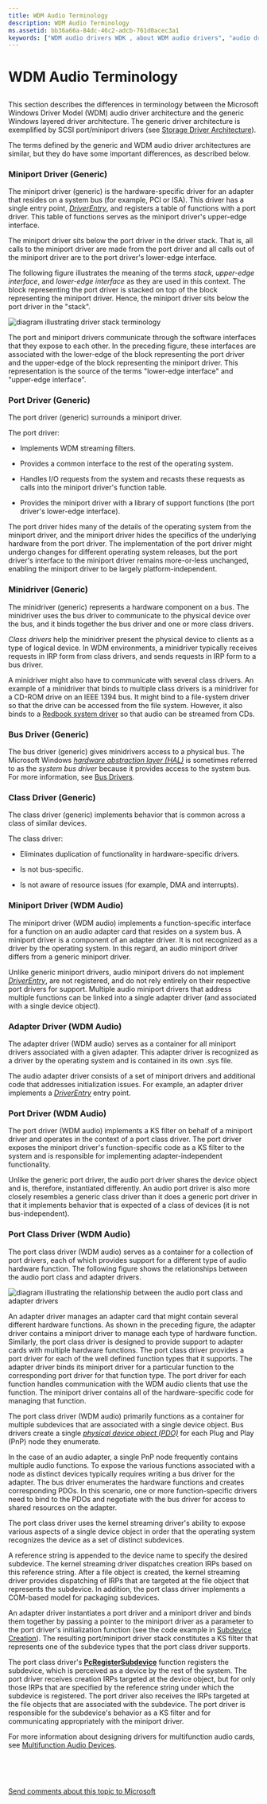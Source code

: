 ```yaml
---
title: WDM Audio Terminology
description: WDM Audio Terminology
ms.assetid: bb36a66a-84dc-46c2-adcb-761d0acec3a1
keywords: ["WDM audio drivers WDK , about WDM audio drivers", "audio drivers WDK , about audio drivers", "generic driver architecture WDK audio", "miniport drivers WDK audio , generic vs. WDM audio", "port drivers WDK audio , generic vs. WDM audio", "minidrivers WDK audio", "bus drivers WDK audio", "adapter drivers WDK audio", "class drivers WDK audio", "upper-edge interfaces WDK audio", "lower-edge interfaces WDK audio", "stacks WDK audio", "driver stacks WDK audio", "system bus drivers WDK audio", "subdevices WDK audio"]
---
```


# WDM Audio Terminology


## <span id="wdm_audio_terminology"></span><span id="WDM_AUDIO_TERMINOLOGY"></span>


This section describes the differences in terminology between the Microsoft Windows Driver Model (WDM) audio driver architecture and the generic Windows layered driver architecture. The generic driver architecture is exemplified by SCSI port/miniport drivers (see [Storage Driver Architecture](https://msdn.microsoft.com/library/windows/hardware/ff566978)).

The terms defined by the generic and WDM audio driver architectures are similar, but they do have some important differences, as described below.

### <span id="Miniport_Driver__Generic_"></span><span id="miniport_driver__generic_"></span><span id="MINIPORT_DRIVER__GENERIC_"></span>Miniport Driver (Generic)

The miniport driver (generic) is the hardware-specific driver for an adapter that resides on a system bus (for example, PCI or ISA). This driver has a single entry point, [*DriverEntry*](https://msdn.microsoft.com/library/windows/hardware/ff544113), and registers a table of functions with a port driver. This table of functions serves as the miniport driver's upper-edge interface.

The miniport driver sits below the port driver in the driver stack. That is, all calls to the miniport driver are made from the port driver and all calls out of the miniport driver are to the port driver's lower-edge interface.

The following figure illustrates the meaning of the terms *stack*, *upper-edge interface*, and *lower-edge interface* as they are used in this context. The block representing the port driver is stacked on top of the block representing the miniport driver. Hence, the miniport driver sits below the port driver in the "stack".

![diagram illustrating driver stack terminology](images/drvstack.png)

The port and miniport drivers communicate through the software interfaces that they expose to each other. In the preceding figure, these interfaces are associated with the lower-edge of the block representing the port driver and the upper-edge of the block representing the miniport driver. This representation is the source of the terms "lower-edge interface" and "upper-edge interface".

### <span id="Port_Driver__Generic_"></span><span id="port_driver__generic_"></span><span id="PORT_DRIVER__GENERIC_"></span>Port Driver (Generic)

The port driver (generic) surrounds a miniport driver.

The port driver:

-   Implements WDM streaming filters.

-   Provides a common interface to the rest of the operating system.

-   Handles I/O requests from the system and recasts these requests as calls into the miniport driver's function table.

-   Provides the miniport driver with a library of support functions (the port driver's lower-edge interface).

The port driver hides many of the details of the operating system from the miniport driver, and the miniport driver hides the specifics of the underlying hardware from the port driver. The implementation of the port driver might undergo changes for different operating system releases, but the port driver's interface to the miniport driver remains more-or-less unchanged, enabling the miniport driver to be largely platform-independent.

### <span id="Minidriver__Generic_"></span><span id="minidriver__generic_"></span><span id="MINIDRIVER__GENERIC_"></span>Minidriver (Generic)

The minidriver (generic) represents a hardware component on a bus. The minidriver uses the bus driver to communicate to the physical device over the bus, and it binds together the bus driver and one or more class drivers.

*Class drivers* help the minidriver present the physical device to clients as a type of logical device. In WDM environments, a minidriver typically receives requests in IRP form from class drivers, and sends requests in IRP form to a bus driver.

A minidriver might also have to communicate with several class drivers. An example of a minidriver that binds to multiple class drivers is a minidriver for a CD-ROM drive on an IEEE 1394 bus. It might bind to a file-system driver so that the drive can be accessed from the file system. However, it also binds to a [Redbook system driver](kernel-mode-wdm-audio-components.md#redbook-system-driver) so that audio can be streamed from CDs.

### <span id="Bus_Driver__Generic_"></span><span id="bus_driver__generic_"></span><span id="BUS_DRIVER__GENERIC_"></span>Bus Driver (Generic)

The bus driver (generic) gives minidrivers access to a physical bus. The Microsoft Windows [*hardware abstraction layer (HAL)*](https://msdn.microsoft.com/library/windows/hardware/ff556288#wdkgloss-hardware-abstraction-layer--hal-) is sometimes referred to as the *system bus driver* because it provides access to the system bus. For more information, see [Bus Drivers](https://msdn.microsoft.com/library/windows/hardware/ff540704).

### <span id="Class_Driver__Generic_"></span><span id="class_driver__generic_"></span><span id="CLASS_DRIVER__GENERIC_"></span>Class Driver (Generic)

The class driver (generic) implements behavior that is common across a class of similar devices.

The class driver:

-   Eliminates duplication of functionality in hardware-specific drivers.

-   Is not bus-specific.

-   Is not aware of resource issues (for example, DMA and interrupts).

### <span id="Miniport_Driver__WDM_Audio_"></span><span id="miniport_driver__wdm_audio_"></span><span id="MINIPORT_DRIVER__WDM_AUDIO_"></span>Miniport Driver (WDM Audio)

The miniport driver (WDM audio) implements a function-specific interface for a function on an audio adapter card that resides on a system bus. A miniport driver is a component of an adapter driver. It is not recognized as a driver by the operating system. In this regard, an audio miniport driver differs from a generic miniport driver.

Unlike generic miniport drivers, audio miniport drivers do not implement [*DriverEntry*](https://msdn.microsoft.com/library/windows/hardware/ff544113), are not registered, and do not rely entirely on their respective port drivers for support. Multiple audio miniport drivers that address multiple functions can be linked into a single adapter driver (and associated with a single device object).

### <span id="Adapter_Driver__WDM_Audio_"></span><span id="adapter_driver__wdm_audio_"></span><span id="ADAPTER_DRIVER__WDM_AUDIO_"></span>Adapter Driver (WDM Audio)

The adapter driver (WDM audio) serves as a container for all miniport drivers associated with a given adapter. This adapter driver is recognized as a driver by the operating system and is contained in its own .sys file.

The audio adapter driver consists of a set of miniport drivers and additional code that addresses initialization issues. For example, an adapter driver implements a [*DriverEntry*](https://msdn.microsoft.com/library/windows/hardware/ff544113) entry point.

### <span id="Port_Driver__WDM_Audio_"></span><span id="port_driver__wdm_audio_"></span><span id="PORT_DRIVER__WDM_AUDIO_"></span>Port Driver (WDM Audio)

The port driver (WDM audio) implements a KS filter on behalf of a miniport driver and operates in the context of a port class driver. The port driver exposes the miniport driver's function-specific code as a KS filter to the system and is responsible for implementing adapter-independent functionality.

Unlike the generic port driver, the audio port driver shares the device object and is, therefore, instantiated differently. An audio port driver is also more closely resembles a generic class driver than it does a generic port driver in that it implements behavior that is expected of a class of devices (it is not bus-independent).

### <span id="Port_Class_Driver__WDM_Audio_"></span><span id="port_class_driver__wdm_audio_"></span><span id="PORT_CLASS_DRIVER__WDM_AUDIO_"></span>Port Class Driver (WDM Audio)

The port class driver (WDM audio) serves as a container for a collection of port drivers, each of which provides support for a different type of audio hardware function. The following figure shows the relationships between the audio port class and adapter drivers.

![diagram illustrating the relationship between the audio port class and adapter drivers](images/wdmaumi.png)

An adapter driver manages an adapter card that might contain several different hardware functions. As shown in the preceding figure, the adapter driver contains a miniport driver to manage each type of hardware function. Similarly, the port class driver is designed to provide support to adapter cards with multiple hardware functions. The port class driver provides a port driver for each of the well defined function types that it supports. The adapter driver binds its miniport driver for a particular function to the corresponding port driver for that function type. The port driver for each function handles communication with the WDM audio clients that use the function. The miniport driver contains all of the hardware-specific code for managing that function.

The port class driver (WDM audio) primarily functions as a container for multiple subdevices that are associated with a single device object. Bus drivers create a single [*physical device object (PDO)*](https://msdn.microsoft.com/library/windows/hardware/ff556325#wdkgloss-physical-device-object--pdo-) for each Plug and Play (PnP) node they enumerate.

In the case of an audio adapter, a single PnP node frequently contains multiple audio functions. To expose the various functions associated with a node as distinct devices typically requires writing a bus driver for the adapter. The bus driver enumerates the hardware functions and creates corresponding PDOs. In this scenario, one or more function-specific drivers need to bind to the PDOs and negotiate with the bus driver for access to shared resources on the adapter.

The port class driver uses the kernel streaming driver's ability to expose various aspects of a single device object in order that the operating system recognizes the device as a set of distinct subdevices.

A reference string is appended to the device name to specify the desired subdevice. The kernel streaming driver dispatches creation IRPs based on this reference string. After a file object is created, the kernel streaming driver provides dispatching of IRPs that are targeted at the file object that represents the subdevice. In addition, the port class driver implements a COM-based model for packaging subdevices.

An adapter driver instantiates a port driver and a miniport driver and binds them together by passing a pointer to the miniport driver as a parameter to the port driver's initialization function (see the code example in [Subdevice Creation](subdevice-creation.md)). The resulting port/miniport driver stack constitutes a KS filter that represents one of the subdevice types that the port class driver supports.

The port class driver's [**PcRegisterSubdevice**](https://msdn.microsoft.com/library/windows/hardware/ff537731) function registers the subdevice, which is perceived as a device by the rest of the system. The port driver receives creation IRPs targeted at the device object, but for only those IRPs that are specified by the reference string under which the subdevice is registered. The port driver also receives the IRPs targeted at the file objects that are associated with the subdevice. The port driver is responsible for the subdevice's behavior as a KS filter and for communicating appropriately with the miniport driver.

For more information about designing drivers for multifunction audio cards, see [Multifunction Audio Devices](multifunction-audio-devices.md).

 

 

[Send comments about this topic to Microsoft](mailto:wsddocfb@microsoft.com?subject=Documentation%20feedback%20[audio\audio]:%20WDM%20Audio%20Terminology%20%20RELEASE:%20%287/18/2016%29&body=%0A%0APRIVACY%20STATEMENT%0A%0AWe%20use%20your%20feedback%20to%20improve%20the%20documentation.%20We%20don't%20use%20your%20email%20address%20for%20any%20other%20purpose,%20and%20we'll%20remove%20your%20email%20address%20from%20our%20system%20after%20the%20issue%20that%20you're%20reporting%20is%20fixed.%20While%20we're%20working%20to%20fix%20this%20issue,%20we%20might%20send%20you%20an%20email%20message%20to%20ask%20for%20more%20info.%20Later,%20we%20might%20also%20send%20you%20an%20email%20message%20to%20let%20you%20know%20that%20we've%20addressed%20your%20feedback.%0A%0AFor%20more%20info%20about%20Microsoft's%20privacy%20policy,%20see%20http://privacy.microsoft.com/default.aspx. "Send comments about this topic to Microsoft")




